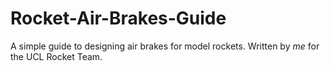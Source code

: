 # Rocket-Air-Brakes-Guide

A simple guide to designing air brakes for model rockets. 
Written by _me_ for the UCL Rocket Team.
